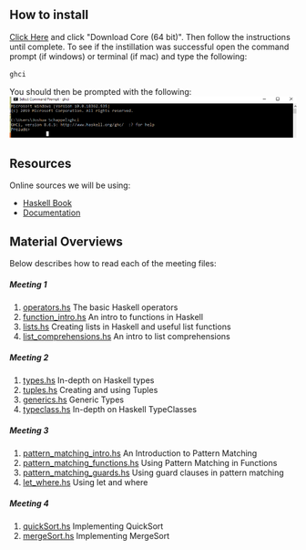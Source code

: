 ## How to install
[Click Here](https://www.haskell.org/platform/) and click "Download Core (64 bit)". Then follow the instructions until complete.
To see if the instillation was successful open the command prompt (if windows) or terminal (if mac) and type the following:
```bash
ghci
```
You should then be prompted with the following: 
![ghci](./ghci_open.PNG)



## Resources
Online sources we will be using:
- [Haskell Book](http://learnyouahaskell.com/introduction)
- [Documentation](https://hoogle.haskell.org/)


## Material Overviews
Below describes how to read each of the meeting files:

##### Meeting 1
1) [operators.hs](./Meeting_1/operators.hs) The basic Haskell operators
2) [function_intro.hs](./Meeting_1/functions_intro.hs) An intro to functions in Haskell
3) [lists.hs](./Meeting_1/lists.hs) Creating lists in Haskell and useful list functions
3) [list_comprehensions.hs](./Meeting_1/list_comprehensions.hs) An intro to list comprehensions


##### Meeting 2
1) [types.hs](./Meeting_2/types.hs) In-depth on Haskell types
2) [tuples.hs](./Meeting_2/tuples.hs) Creating and using Tuples
3) [generics.hs](./Meeting_2/generics.hs) Generic Types
4) [typeclass.hs](./Meeting_2/typeclass.hs) In-depth on Haskell TypeClasses


##### Meeting 3
1) [pattern_matching_intro.hs](./Meeting_3/pattern_matching_intro.hs) An Introduction to Pattern Matching
2) [pattern_matching_functions.hs](./Meeting_3/pattern_matching_functions.hs) Using Pattern Matching in Functions
3) [pattern_matching_guards.hs](./Meeting_3/pattern_matching_guards.hs) Using guard clauses in pattern matching
4) [let_where.hs](./Meeting_3/let_where.hs) Using let and where

##### Meeting 4
1) [quickSort.hs](./Meeting_4/quickSort.hs) Implementing QuickSort
2) [mergeSort.hs](./Meeting_4/mergeSort.hs) Implementing MergeSort